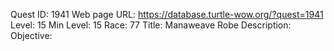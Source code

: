 Quest ID: 1941
Web page URL: https://database.turtle-wow.org/?quest=1941
Level: 15
Min Level: 15
Race: 77
Title: Manaweave Robe
Description: 
Objective: 
